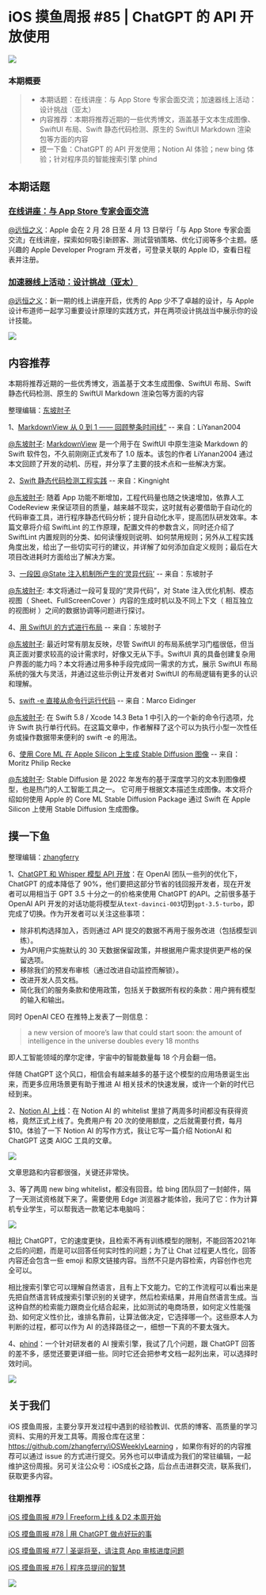 # iOS 摸鱼周报 #85 | ChatGPT 的 API 开放使用

![](https://cdn.zhangferry.com/Images/moyu_weekly_cover.jpeg)

### 本期概要

> * 本期话题：在线讲座：与 App Store 专家会面交流；加速器线上活动：设计挑战（亚太）
> * 内容推荐：本期将推荐近期的一些优秀博文，涵盖基于文本生成图像、SwiftUI 布局、Swift 静态代码检测、原生的 SwiftUI Markdown 渲染包等方面的内容
> * 摸一下鱼：ChatGPT 的 API 开发使用；Notion AI 体验；new bing 体验；针对程序员的智能搜索引擎 phind

## 本期话题

### [在线讲座：与 App Store 专家会面交流](https://developer.apple.com/cn/news/?id=tfb0r2ql "在线讲座：与 App Store 专家会面交流")

[@远恒之义](https://github.com/eternaljust)：Apple 会在 2 月 28 日至 4 月 13 日举行「与 App Store 专家会面交流」在线讲座，探索如何吸引新顾客、测试营销策略、优化订阅等多个主题。感兴趣的 Apple Developer Program 开发者，可登录关联的 Apple ID，查看日程表并注册。

### [加速器线上活动：设计挑战（亚太）](https://developer.apple.com/events/view/R67PUKP9H9/dashboard "加速器线上活动：设计挑战（亚太）")

[@远恒之义](https://github.com/eternaljust)：新一期的线上讲座开启，优秀的 App 少不了卓越的设计，与 Apple 设计布道师一起学习重要设计原理的实践方式，并在两项设计挑战当中展示你的设计技能。

![](https://cdn.zhangferry.com/Images/85-developer-design.jpeg)

## 内容推荐

本期将推荐近期的一些优秀博文，涵盖基于文本生成图像、SwiftUI 布局、Swift 静态代码检测、原生的 SwiftUI Markdown 渲染包等方面的内容

整理编辑：[东坡肘子](https://www.fatbobman.com/)

1、[MarkdownView 从 0 到 1 —— 回顾整条时间线”](https://liyanan2004.github.io/the-road-of-markdown-view/ "MarkdownView 从 0 到 1 —— 回顾整条时间线") -- 来自：LiYanan2004

[@东坡肘子](https://www.fatbobman.com/): [MarkdownView](https://github.com/LiYanan2004/MarkdownView) 是一个用于在 SwiftUI 中原生渲染 Markdown 的 Swift 软件包，不久前刚刚正式发布了 1.0 版本。该包的作者 LiYanan2004 通过本文回顾了开发的动机、历程，并分享了主要的技术点和一些解决方案。

2、[Swift 静态代码检测工程实践](https://kingnight.github.io/programming/2023/02/20/Swift静态代码检测工程实践.html "Swift静态代码检测工程实践") -- 来自：Kingnight

[@东坡肘子](https://www.fatbobman.com/): 随着 App 功能不断增加，工程代码量也随之快速增加，依靠人工 CodeReview 来保证项目的质量，越来越不现实，这时就有必要借助于自动化的代码审查工具，进行程序静态代码分析；提升自动化水平，提高团队研发效率。本篇文章将介绍 SwiftLint 的工作原理，配置文件的参数含义，同时还介绍了 SwiftLint 内置规则的分类、如何读懂规则说明、如何禁用规则；另外从工程实践角度出发，给出了一些切实可行的建议，并详解了如何添加自定义规则；最后在大项目改进耗时方面给出了解决方案。

3、[一段因 @State 注入机制所产生的‘灵异代码’](https://www.fatbobman.com/posts/bug-code-by-state-inject/ "一段因 @State 注入机制所产生的‘灵异代码’") -- 来自：东坡肘子

[@东坡肘子](https://www.fatbobman.com/): 本文将通过一段可复现的“灵异代码”，对 State 注入优化机制、模态视图（ Sheet、FullScreenCover ）内容的生成时机以及不同上下文（ 相互独立的视图树 ）之间的数据协调等问题进行探讨。

4、[用 SwiftUI 的方式进行布局](https://www.fatbobman.com/posts/bug-code-by-state-inject/ "用 SwiftUI 的方式进行布局") -- 来自：东坡肘子

[@东坡肘子](https://www.fatbobman.com/): 最近时常有朋友反映，尽管 SwiftUI 的布局系统学习门槛很低，但当真正面对要求较高的设计需求时，好像又无从下手。SwiftUI 真的具备创建复杂用户界面的能力吗？本文将通过用多种手段完成同一需求的方式，展示 SwiftUI 布局系统的强大与灵活，并通过这些示例让开发者对 SwiftUI 的布局逻辑有更多的认识和理解。

5、[swift -e 直接从命令行运行代码](https://blog.eidinger.info/swift-e-runs-code-directly-from-the-command-line "swift -e 直接从命令行运行代码") -- 来自：Marco Eidinger

[@东坡肘子](https://www.fatbobman.com/): 在 Swift 5.8 / Xcode 14.3 Beta 1 中引入的一个新的命令行选项，允许 Swift 执行单行代码。在这篇文章中，作者解释了这个可以为执行小型一次性任务或操作数据带来便利的 swift -e 的用法。

6、[使用 Core ML 在 Apple Silicon 上生成 Stable Diffusion 图像](https://www.createwithswift.com/generating-images-with-stable-diffusion-on-apple-silicon-with-core-ml/ "使用 Core ML 在 Apple Silicon 上生成 Stable Diffusion 图像") -- 来自：Moritz Philip Recke

[@东坡肘子](https://www.fatbobman.com/): Stable Diffusion 是 2022 年发布的基于深度学习的文本到图像模型，也是热门的人工智能工具之一。 它可用于根据文本描述生成图像。本文将介绍如何使用 Apple 的 Core ML Stable Diffusion Package 通过 Swift 在 Apple Silicon 上使用 Stable Diffusion 生成图像。

## 摸一下鱼

整理编辑：[zhangferry](https://zhangferry.com)

1、[ChatGPT 和 Whisper 模型 API 开放](https://openai.com/blog/introducing-chatgpt-and-whisper-apis "ChatGPT 和 Whisper 模型 API 开放")：在 OpenAI 团队一些列的优化下，ChatGPT 的成本降低了 90%，他们要把这部分节省的钱回报开发者，现在开发者可以用相当于 GPT 3.5 十分之一的价格来使用 ChatGPT 的API。之前很多基于 OpenAI API 开发的对话功能将模型从`text-davinci-003`切到`gpt-3.5-turbo`，即完成了切换。作为开发者可以关注这些事项：

* 除非机构选择加入，否则通过 API 提交的数据不再用于服务改进（包括模型训练）。
* 为API用户实施默认的 30 天数据保留政策，并根据用户需求提供更严格的保留选项。
* 移除我们的预发布审核（通过改进自动监控而解锁）。
* 改进开发人员文档。
* 简化我们的服务条款和使用政策，包括关于数据所有权的条款：用户拥有模型的输入和输出。

同时 OpenAI CEO 在推特上发表了一则信息：

> a new version of moore’s law that could start soon: the amount of intelligence in the universe doubles every 18 months

即人工智能领域的摩尔定律，宇宙中的智能数量每 18 个月会翻一倍。

伴随 ChatGPT 这个风口，相信会有越来越多的基于这个模型的应用场景诞生出来，而更多应用场景更有助于推进 AI 相关技术的快速发展，或许一个新的时代已经到来。

2、[Notion AI 上线](https://www.notion.so/product/ai "Notion AI 上线")：在 Notion AI 的 whitelist 里排了两周多时间都没有获得资格，竟然正式上线了。免费用户有 20 次的使用额度，之后就需要付费，每月 $10。体验了一下 Notion AI 的写作方式，我让它写一篇介绍 NotionAI 和 ChatGPT 这类 AIGC 工具的文章。

![](https://cdn.zhangferry.com/Images/202302261414807.png)

文章思路和内容都很强，关键还非常快。

3、等了两周 new bing whitelist，都没有回音。给 bing 团队回了一封邮件，隔了一天测试资格就下来了。需要使用 Edge 浏览器才能体验，我问了它：作为计算机专业学生，可以帮我选一款笔记本电脑吗：

![](https://cdn.zhangferry.com/Images/202302261723153.png)

相比 ChatGPT，它的速度更快，且检索不再有训练模型的限制，不能回答2021年之后的问题，而是可以回答任何实时性的问题；为了让 Chat 过程更人性化，回答内容还会包含一些 emoji 和原文链接内容。当然不只是内容检索，内容创作也完全可以。

相比搜索引擎它可以理解自然语言，且有上下文能力。它的工作流程可以看出来是先把自然语言转成搜索引擎识别的关键字，然后检索结果，并用自然语言生成。当这种自然的检索能力跟商业化结合起来，比如测试的电商场景，如何定义性能强劲、如何定义性价比，谁排名靠前，让算法做决定，它选择哪一个。这些原本人为判断的过程，都可以作为 AI 的选择路径之一，细想一下真的不要太强大。

4、[phind](https://phind.com/ "phind")：一个针对研发者的 AI 搜索引擎，我试了几个问题，跟 ChatGPT 回答的差不多，感觉还要更详细一些。同时它还会把参考文档一起列出来，可以选择时效时间。

![](https://cdn.zhangferry.com/Images/202302261834156.png)



## 关于我们

iOS 摸鱼周报，主要分享开发过程中遇到的经验教训、优质的博客、高质量的学习资料、实用的开发工具等。周报仓库在这里：https://github.com/zhangferry/iOSWeeklyLearning ，如果你有好的的内容推荐可以通过 issue 的方式进行提交。另外也可以申请成为我们的常驻编辑，一起维护这份周报。另可关注公众号：iOS成长之路，后台点击进群交流，联系我们，获取更多内容。

### 往期推荐

[iOS 摸鱼周报 #79 | Freeform上线 & D2 本周开始](https://mp.weixin.qq.com/s/HdEhmXt60853tzM6xiVUwA)

[iOS 摸鱼周报 #78 |  用 ChatGPT 做点好玩的事 ](https://mp.weixin.qq.com/s/27J4NguYRsxYWmff_6iDcg)

[iOS 摸鱼周报 #77 | 圣诞将至，请注意 App 审核进度问题](https://mp.weixin.qq.com/s/yYdGO1kRcwQJ3-z-aavHYA)

[iOS 摸鱼周报 #76 | 程序员提问的智慧](https://mp.weixin.qq.com/s/5chb-a9u7VMdLis1FG6B6Q)

![](https://cdn.zhangferry.com/Images/WechatIMG384.jpeg)

